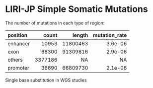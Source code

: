 LIRI-JP Simple Somatic Mutations
================

The number of mutations in each type of region:

| position |   count |   length | mutation\_rate |
| :------- | ------: | -------: | -------------: |
| enhancer |   10953 | 11800463 |        3.6e-06 |
| exon     |   68300 | 91309816 |        2.9e-06 |
| others   | 3377186 |       NA |             NA |
| promoter |   36690 | 66809730 |        2.1e-06 |

Single base substitution in WGS studies
